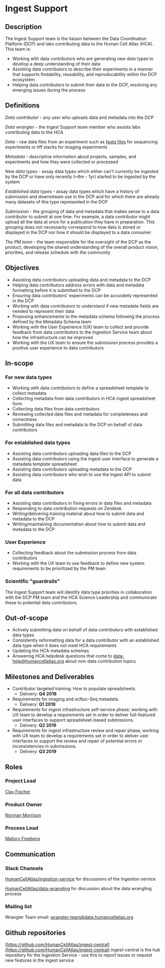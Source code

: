 # Ingest Support

## Description

The Ingest Support team is the liaison between the Data Coordination Platform (DCP) and labs contributing data to the Human Cell Atlas (HCA). This team is:

* Working with data contributors who are generating new data types to develop a deep understanding of their data
* Assisting data contributors to describe their experiments in a manner that supports findability, reusability, and reproducability within the DCP ecosystem
* Helping data contributors to submit their data to the DCP, resolving any emerging issues during the process

## Definitions

*Data contributor* - any user who uploads data and metadata into the DCP

*Data wrangler* -  the Ingest Support team member who assists labs contributing data to the HCA

*Data* - raw data files from an experiment such as [fastq files](https://en.wikipedia.org/wiki/FASTQ_format) for sequencing experiments or tiff stacks for imaging experiments

*Metadata* - descriptive information about projects, samples, and experiments and how they were collected or processed

*New data types* - assay data types which either can't currently be ingested by the DCP or have only recently (~6m - 1yr) started to be ingested by the system

*Established data types* - assay data types which have a history of submission and downstream use in the DCP and for which there are already many datasets of this type represented in the DCP

*Submission* - the grouping of data and metadata that makes sense to a data contributor to submit at one time. For example, a data contributor might upload all the data at once for a publication they have in preparation. This grouping does not necessarily correspond to how data is stored or displayed in the DCP nor how it should be displayed to a data consumer

*The PM team* - the team responsible for the oversight of the DCP as the product, developing the shared understanding of the overall product vision, priorities, and release schedule with the community

## Objectives

- Assisting data contributors uploading data and metadata to the DCP
- Helping data contributors address errors with data and metadata formatting before it is submitted to the DCP
- Ensuring data contributors' experiments can be accurately represented in the DCP
- Working with data contributors to understand if new metadata fields are needed to represent their data
- Proposing enhancements to the metadata schema following the process defined by the Metadata Schema team
- Working with the User Experience (UX) team to collect and provide feedback from data contributors to the Ingestion Service team about how the infrastructure can be improved
- Working with the UX team to ensure the submission process provides a positive user experience to data contributors

## In-scope

### For new data types

- Working with data contributors to define a spreadsheet template to collect metadata
- Collecting metadata from data contributors in HCA ingest spreadsheet form
- Collecting data files from data contributors
- Reviewing collected data files and metadata for completeness and correctness
- Submitting data files and metadata to the DCP on behalf of data contributors

### For established data types

- Assisting data contributors uploading data files to the DCP
- Assisting data contributors using the ingest user interface to generate a metadata template spreadsheet
- Assisting data contributors uploading metadata to the DCP
- Assisting data contributors who wish to use the Ingest API to submit data

### For all data contributors

- Assisting data contributors in fixing errors in data files and metadata 
- Responding to data contribution requests on Zendesk
- Writing/delivering training material about how to submit data and metadata to the DCP
- Writing/maintaining documentation about how to submit data and metadata to the DCP

### User Experience

- Collecting feedback about the submission process from data contributors
- Working with the UX team to use feedback to define new system requirements to be prioritized by the PM team

### Scientific "guardrails" 

The Ingest Support team will identify data type priorities in collaboration with the DCP PM team and the HCA Science Leadership and communicate these to potential data contributors.

## Out-of-scope

- Actively submitting data on behalf of data contributors with established data types
- Consistently reformatting data for a data contributor with an established data type when it does not meet HCA requirements
- Updating the HCA metadata schemas 
- Answering HCA helpdesk questions that come to data-help@humancellatlas.org about non-data contribution topics

## Milestones and Deliverables

* Contributor targeted training: How to populate spreadsheets.
  - Delivery: **Q4 2018**
* Requirements for imaging and scNuc-Seq metadata.
  - Delivery: **Q1 2019**
* Requirements for ingest infrastructure self-service phase; working with UX team to develop a requirements set in order to deliver full-featured user interfaces to support spreadsheet-based submissions.
  - Delivery: **Q2 2019**
* Requirements for ingest infrastructure review and repair phase; working with UX team to develop a requirements set in order to deliver user interfaces to support the review and repair of potential errors or inconsistencies in submissions.
  - Delivery: **Q3 2019**

## Roles

### Project Lead

[Clay Fischer](mailto:clmfisch@ucsc.edu)

### Product Owner

[Norman Morrison](mailto:norman@ebi.ac.uk)

### Process Lead

[Mallory Freeberg](mailto:mfreeberg@ebi.ac.uk)

## Communication

### Slack Channels

[HumanCellAtlas/ingestion-service](https://humancellatlas.slack.com/messages/ingestion-service) for discussions of the Ingestion service

[HumanCellAtlas/data-wrangling](https://humancellatlas.slack.com/messages/data-wrangling) for discussion about the data wrangling process

### Mailing list

Wrangler Team email: wrangler-team@data.humancellatlas.org

## Github repositories

[https://github.com/HumanCellAtlas/ingest-central](https://github.com/HumanCellAtlas/ingest-central)
ingest-central is the hub repository for the Ingestion Service - use this to report issues or request new features in the ingest service

